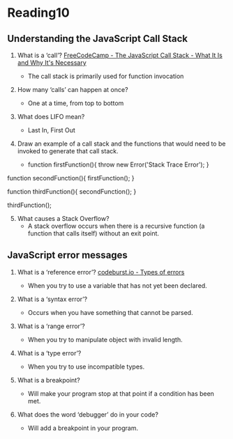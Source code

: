 # Reading10

## Understanding the JavaScript Call Stack

1. What is a ‘call’?
    [FreeCodeCamp - The JavaScript Call Stack - What It Is and Why It's Necessary](https://www.freecodecamp.org/news/understanding-the-javascript-call-stack-861e41ae61d4)
    - The call stack is primarily used for function invocation


2. How many ‘calls’ can happen at once?
    - One at a time, from top to bottom

3. What does LIFO mean?
    - Last In, First Out

4. Draw an example of a call stack and the functions that would need to be invoked to generate that call stack.
    - function firstFunction(){
  throw new Error('Stack Trace Error');
}

function secondFunction(){
  firstFunction();
}

function thirdFunction(){
  secondFunction();
}

thirdFunction();


5. What causes a Stack Overflow?
    - A stack overflow occurs when there is a recursive function (a function that calls itself) without an exit point.

## JavaScript error messages

1. What is a ‘reference error’?
    [codeburst.io - Types of errors](https://codeburst.io/javascript-error-messages-debugging-d23f84f0ae7c)
    - When you try to use a variable that has not yet been declared.

2. What is a ‘syntax error’?
    - Occurs when you have something that cannot be parsed.

3. What is a ‘range error’?
    - When you try to manipulate object with invalid length.

4. What is a ‘type error’?
    - When you try to use incompatible types.

5. What is a breakpoint?
    - Will make your program stop at that point if a condition has been met.

6. What does the word ‘debugger’ do in your code?
    - Will add a breakpoint in your program.